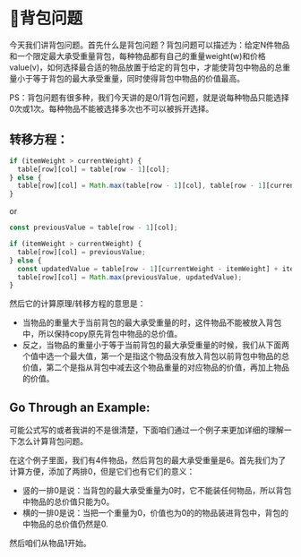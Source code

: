 # 🎒背包问题

今天我们讲背包问题。首先什么是背包问题？背包问题可以描述为：给定N件物品和一个限定最大承受重量背包，每种物品都有自己的重量weight(w)和价格value(v)，如何选择最合适的物品放置于给定的背包中，才能使背包中物品的总重量小于等于背包的最大承受重量，同时使得背包中物品的价值最高。

PS：背包问题有很多种，我们今天讲的是0/1背包问题，就是说每种物品只能选择0次或1次。每种物品不能被选择多次也不可以被拆开选择。

## 转移方程：
```javascript
if (itemWeight > currentWeight) {
  table[row][col] = table[row - 1][col];
} else {
  table[row][col] = Math.max(table[row - 1][col], table[row - 1][currentWeight - itemWeight] + itemValue);
}
```
or
```javascript
const previousValue = table[row - 1][col];

if (itemWeight > currentWeight) {
  table[row][col] = previousValue;
} else {
  const updatedValue = table[row - 1][currentWeight - itemWeight] + itemValue;
  table[row][col] = Math.max(previousValue, updatedValue);
}
```

然后它的计算原理/转移方程的意思是：
- 当物品的重量大于当前背包的最大承受重量的时，这件物品不能被放入背包中，所以保持copy原先背包中物品的总价值。
- 反之，当物品的重量小于等于当前背包的最大承受重量的时候，我们从下面两个值中选一个最大值，第一个是指这个物品没有放入背包以前背包中物品的总价值，第二个是指从背包中减去这个物品重量的对应物品的价值，再加上物品的价值。

## Go Through an Example:

可能公式写的或者我讲的不是很清楚，下面咱们通过一个例子来更加详细的理解一下怎么计算背包问题。

在这个例子里面，我们有4件物品，然后背包的最大承受重量是6。首先我们为了计算方便，添加了两排0，但是它们也有它们的意义：
- 竖的一排0是说：当背包的最大承受重量为0时，它不能装任何物品，所以背包中物品的总价值只能为0。
- 横的一排0是说：当把一个重量为0，价值也为0的的物品装进背包中，背包的中物品的总价值仍然是0.

然后咱们从物品1开始。
